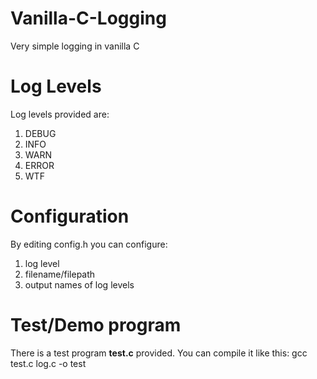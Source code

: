 # Vanilla-C-Logging
Very simple logging in vanilla C

# Log Levels
Log levels provided are: 

1. DEBUG
2. INFO
3. WARN
4. ERROR
5. WTF

# Configuration
By editing config.h you can configure:

1. log level 
2. filename/filepath 
3. output names of log levels

# Test/Demo program
There is a test program **test.c** provided.
You can compile it like this: gcc test.c log.c -o test

